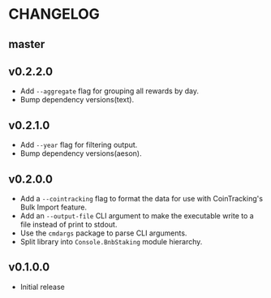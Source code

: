 # CHANGELOG

## master



## v0.2.2.0

* Add `--aggregate` flag for grouping all rewards by day.
* Bump dependency versions(text).


## v0.2.1.0

* Add `--year` flag for filtering output.
* Bump dependency versions(aeson).


## v0.2.0.0

* Add a `--cointracking` flag to format the data for use with CoinTracking's
  Bulk Import feature.
* Add an `--output-file` CLI argument to make the executable write to a file
  instead of print to stdout.
* Use the `cmdargs` package to parse CLI arguments.
* Split library into `Console.BnbStaking` module hierarchy.


## v0.1.0.0

* Initial release
